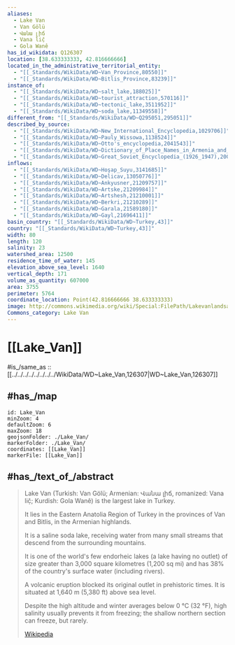 ```yaml
---
aliases:
  - Lake Van
  - Van Gölü
  - Վանա լիճ
  - Vana lič̣
  - Gola Wanê
has_id_wikidata: Q126307
location: [38.633333333, 42.816666666] 
located_in_the_administrative_territorial_entity:
  - "[[_Standards/WikiData/WD~Van_Province,80550]]"
  - "[[_Standards/WikiData/WD~Bitlis_Province,83239]]"
instance_of:
  - "[[_Standards/WikiData/WD~salt_lake,188025]]"
  - "[[_Standards/WikiData/WD~tourist_attraction,570116]]"
  - "[[_Standards/WikiData/WD~tectonic_lake,3511952]]"
  - "[[_Standards/WikiData/WD~soda_lake,11349558]]"
different_from: "[[_Standards/WikiData/WD~Q295051,295051]]"
described_by_source:
  - "[[_Standards/WikiData/WD~New_International_Encyclopedia,1029706]]"
  - "[[_Standards/WikiData/WD~Pauly_Wissowa,1138524]]"
  - "[[_Standards/WikiData/WD~Otto's_encyclopedia,2041543]]"
  - "[[_Standards/WikiData/WD~Dictionary_of_Place_Names_in_Armenia_and_Adjacent_Areas,18400705]]"
  - "[[_Standards/WikiData/WD~Great_Soviet_Encyclopedia_(1926_1947),20078554]]"
inflows:
  - "[[_Standards/WikiData/WD~Hoşap_Suyu,3141685]]"
  - "[[_Standards/WikiData/WD~Delicav,13050776]]"
  - "[[_Standards/WikiData/WD~Ankyusner,21209757]]"
  - "[[_Standards/WikiData/WD~Artske,21209984]]"
  - "[[_Standards/WikiData/WD~Artshesh,21210001]]"
  - "[[_Standards/WikiData/WD~Berkri,21210289]]"
  - "[[_Standards/WikiData/WD~Garala,21589180]]"
  - "[[_Standards/WikiData/WD~Gayl,21696411]]"
basin_country: "[[_Standards/WikiData/WD~Turkey,43]]"
country: "[[_Standards/WikiData/WD~Turkey,43]]"
width: 80
length: 120
salinity: 23
watershed_area: 12500
residence_time_of_water: 145
elevation_above_sea_level: 1640
vertical_depth: 171
volume_as_quantity: 607000
area: 3755
perimeter: 5764
coordinate_location: Point(42.816666666 38.633333333)
image: http://commons.wikimedia.org/wiki/Special:FilePath/Lakevanlandsat.jpeg
Commons_category: Lake Van
---
```


# [[Lake_Van]] 

#is_/same_as :: [[../../../../../../../../WikiData/WD~Lake_Van,126307|WD~Lake_Van,126307]] 

## #has_/map 

```leaflet
id: Lake_Van
minZoom: 4 
defaultZoom: 6 
maxZoom: 18
geojsonFolder: ./Lake_Van/
markerFolder: ./Lake_Van/
coordinates: [[Lake_Van]] 
markerFile: [[Lake_Van]] 
```


## #has_/text_of_/abstract 

> Lake Van (Turkish: Van Gölü; Armenian: Վանա լիճ, romanized: Vana lič̣; Kurdish: Gola Wanê) 
> is the largest lake in Turkey. 
> 
> It lies in the Eastern Anatolia Region of Turkey in the provinces of Van and Bitlis, 
> in the Armenian highlands. 
> 
> It is a saline soda lake, receiving water from many small streams 
> that descend from the surrounding mountains. 
> 
> It is one of the world's few endorheic lakes (a lake having no outlet) 
> of size greater than 3,000 square kilometres (1,200 sq mi) 
> and has 38% of the country's surface water (including rivers). 
> 
> A volcanic eruption blocked its original outlet in prehistoric times. 
> It is situated at 1,640 m (5,380 ft) above sea level. 
> 
> Despite the high altitude and winter averages below 0 °C (32 °F), 
> high salinity usually prevents it from freezing; the shallow northern section can freeze, but rarely.
>
> [Wikipedia](https://en.wikipedia.org/wiki/Lake%20Van) 

